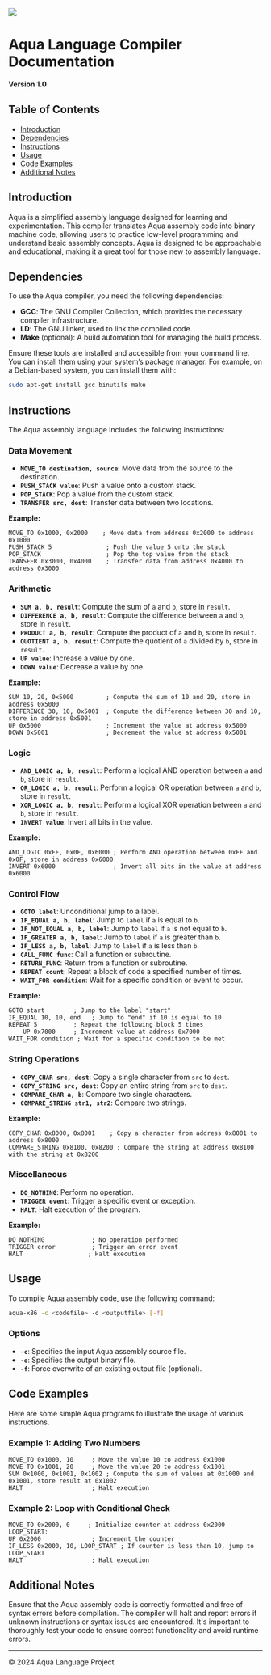 ![](https://imgur.com/MZlQjJr.png)
# Aqua Language Compiler Documentation

**Version 1.0**

## Table of Contents

- [Introduction](#introduction)
- [Dependencies](#dependencies)
- [Instructions](#instructions)
- [Usage](#usage)
- [Code Examples](#code-examples)
- [Additional Notes](#additional-notes)

## Introduction

Aqua is a simplified assembly language designed for learning and experimentation. This compiler translates Aqua assembly code into binary machine code, allowing users to practice low-level programming and understand basic assembly concepts. Aqua is designed to be approachable and educational, making it a great tool for those new to assembly language.

## Dependencies

To use the Aqua compiler, you need the following dependencies:

- **GCC**: The GNU Compiler Collection, which provides the necessary compiler infrastructure.
- **LD**: The GNU linker, used to link the compiled code.
- **Make** (optional): A build automation tool for managing the build process.

Ensure these tools are installed and accessible from your command line. You can install them using your system’s package manager. For example, on a Debian-based system, you can install them with:

```bash
sudo apt-get install gcc binutils make
```

## Instructions

The Aqua assembly language includes the following instructions:

### Data Movement

- **`MOVE_TO destination, source`**: Move data from the source to the destination.
- **`PUSH_STACK value`**: Push a value onto a custom stack.
- **`POP_STACK`**: Pop a value from the custom stack.
- **`TRANSFER src, dest`**: Transfer data between two locations.

**Example:**
```assembly
MOVE_TO 0x1000, 0x2000    ; Move data from address 0x2000 to address 0x1000
PUSH_STACK 5               ; Push the value 5 onto the stack
POP_STACK                  ; Pop the top value from the stack
TRANSFER 0x3000, 0x4000    ; Transfer data from address 0x4000 to address 0x3000
```

### Arithmetic

- **`SUM a, b, result`**: Compute the sum of `a` and `b`, store in `result`.
- **`DIFFERENCE a, b, result`**: Compute the difference between `a` and `b`, store in `result`.
- **`PRODUCT a, b, result`**: Compute the product of `a` and `b`, store in `result`.
- **`QUOTIENT a, b, result`**: Compute the quotient of `a` divided by `b`, store in `result`.
- **`UP value`**: Increase a value by one.
- **`DOWN value`**: Decrease a value by one.

**Example:**
```assembly
SUM 10, 20, 0x5000         ; Compute the sum of 10 and 20, store in address 0x5000
DIFFERENCE 30, 10, 0x5001  ; Compute the difference between 30 and 10, store in address 0x5001
UP 0x5000                  ; Increment the value at address 0x5000
DOWN 0x5001                ; Decrement the value at address 0x5001
```

### Logic

- **`AND_LOGIC a, b, result`**: Perform a logical AND operation between `a` and `b`, store in `result`.
- **`OR_LOGIC a, b, result`**: Perform a logical OR operation between `a` and `b`, store in `result`.
- **`XOR_LOGIC a, b, result`**: Perform a logical XOR operation between `a` and `b`, store in `result`.
- **`INVERT value`**: Invert all bits in the value.

**Example:**
```assembly
AND_LOGIC 0xFF, 0x0F, 0x6000 ; Perform AND operation between 0xFF and 0x0F, store in address 0x6000
INVERT 0x6000                ; Invert all bits in the value at address 0x6000
```

### Control Flow

- **`GOTO label`**: Unconditional jump to a label.
- **`IF_EQUAL a, b, label`**: Jump to `label` if `a` is equal to `b`.
- **`IF_NOT_EQUAL a, b, label`**: Jump to `label` if `a` is not equal to `b`.
- **`IF_GREATER a, b, label`**: Jump to `label` if `a` is greater than `b`.
- **`IF_LESS a, b, label`**: Jump to `label` if `a` is less than `b`.
- **`CALL_FUNC func`**: Call a function or subroutine.
- **`RETURN_FUNC`**: Return from a function or subroutine.
- **`REPEAT count`**: Repeat a block of code a specified number of times.
- **`WAIT_FOR condition`**: Wait for a specific condition or event to occur.

**Example:**
```assembly
GOTO start        ; Jump to the label "start"
IF_EQUAL 10, 10, end   ; Jump to "end" if 10 is equal to 10
REPEAT 5          ; Repeat the following block 5 times
    UP 0x7000     ; Increment value at address 0x7000
WAIT_FOR condition ; Wait for a specific condition to be met
```

### String Operations

- **`COPY_CHAR src, dest`**: Copy a single character from `src` to `dest`.
- **`COPY_STRING src, dest`**: Copy an entire string from `src` to `dest`.
- **`COMPARE_CHAR a, b`**: Compare two single characters.
- **`COMPARE_STRING str1, str2`**: Compare two strings.

**Example:**
```assembly
COPY_CHAR 0x8000, 0x8001    ; Copy a character from address 0x8001 to address 0x8000
COMPARE_STRING 0x8100, 0x8200 ; Compare the string at address 0x8100 with the string at 0x8200
```

### Miscellaneous

- **`DO_NOTHING`**: Perform no operation.
- **`TRIGGER event`**: Trigger a specific event or exception.
- **`HALT`**: Halt execution of the program.

**Example:**
```assembly
DO_NOTHING             ; No operation performed
TRIGGER error          ; Trigger an error event
HALT                  ; Halt execution
```

## Usage

To compile Aqua assembly code, use the following command:

```bash
aqua-x86 -c <codefile> -o <outputfile> [-f]
```

### Options
- **`-c`**: Specifies the input Aqua assembly source file.
- **`-o`**: Specifies the output binary file.
- **`-f`**: Force overwrite of an existing output file (optional).

## Code Examples

Here are some simple Aqua programs to illustrate the usage of various instructions.

### Example 1: Adding Two Numbers

```assembly
MOVE_TO 0x1000, 10     ; Move the value 10 to address 0x1000
MOVE_TO 0x1001, 20     ; Move the value 20 to address 0x1001
SUM 0x1000, 0x1001, 0x1002 ; Compute the sum of values at 0x1000 and 0x1001, store result at 0x1002
HALT                   ; Halt execution
```

### Example 2: Loop with Conditional Check

```assembly
MOVE_TO 0x2000, 0     ; Initialize counter at address 0x2000
LOOP_START:
UP 0x2000              ; Increment the counter
IF_LESS 0x2000, 10, LOOP_START ; If counter is less than 10, jump to LOOP_START
HALT                   ; Halt execution
```

## Additional Notes

Ensure that the Aqua assembly code is correctly formatted and free of syntax errors before compilation. The compiler will halt and report errors if unknown instructions or syntax issues are encountered. It's important to thoroughly test your code to ensure correct functionality and avoid runtime errors.

---

&copy; 2024 Aqua Language Project

